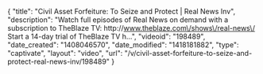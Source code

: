 {
    "title": "Civil Asset Forfeiture: To Seize and Protect | Real News Inv",
    "description": "Watch full episodes of Real News on demand with a subscription to TheBlaze TV: http:\/\/www.theblaze.com\/shows\/real-news\/ Start a 14-day trial of TheBlaze TV h...",
    "videoid": "198489",
    "date_created": "1408046570",
    "date_modified": "1418181882",
    "type": "captivate",
    "layout": "video",
    "url": "\/v\/civil-asset-forfeiture-to-seize-and-protect-real-news-inv\/198489"
}